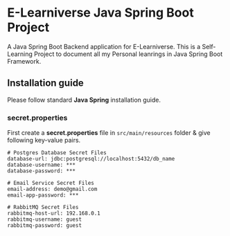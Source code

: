 # E-Learniverse Java Spring Boot Project
A Java Spring Boot Backend application for E-Learniverse. This is a Self-Learning Project to document all my Personal leanrings in Java Spring Boot Framework.

## Installation guide
Please follow standard **Java Spring** installation guide.

### secret.properties
First create a  **secret.properties** file in `src/main/resources` folder & give following key-value pairs.
```shell script
# Postgres Database Secret Files
database-url: jdbc:postgresql://localhost:5432/db_name
database-username: ***
database-password: ***

# Email Service Secret Files
email-address: demo@gmail.com
email-app-password: ***

# RabbitMQ Secret Files
rabbitmq-host-url: 192.168.0.1
rabbitmq-username: guest
rabbitmq-password: guest
```